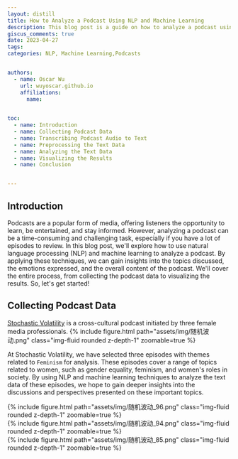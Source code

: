 ```yaml
---
layout: distill
title: How to Analyze a Podcast Using NLP and Machine Learning
description: This blog post is a guide on how to analyze a podcast using natural language processing (NLP) and machine learning techniques. It covers the entire process, including collecting podcast data, transcribing the audio to text, preprocessing the text data, analyzing the text data, and visualizing the results. The blog post aims to help readers gain insights into the topics discussed, the emotions expressed, and the overall content of the podcast.
giscus_comments: true
date: 2023-04-27
tags: 
categories: NLP, Machine Learning,Podcasts


authors:
  - name: Oscar Wu 
    url: wuyoscar.github.io
    affiliations:
      name: 
  

toc:
  - name: Introduction
  - name: Collecting Podcast Data
  - name: Transcribing Podcast Audio to Text
  - name: Preprocessing the Text Data
  - name: Analyzing the Text Data
  - name: Visualizing the Results
  - name: Conclusion


---
```



## Introduction
Podcasts are a popular form of media, offering listeners the opportunity to learn, be entertained, and stay informed. However, analyzing a podcast can be a time-consuming and challenging task, especially if you have a lot of episodes to review. In this blog post, we'll explore how to use natural language processing (NLP) and machine learning to analyze a podcast. By applying these techniques, we can gain insights into the topics discussed, the emotions expressed, and the overall content of the podcast. We'll cover the entire process, from collecting the podcast data to visualizing the results. So, let's get started! 


## Collecting Podcast Data

[Stochastic Volatility](https://www.stovol.club/) is a cross-cultural podcast initiated by three female media professionals.
{% include figure.html path="assets/img/随机波动.png" class="img-fluid rounded z-depth-1" zoomable=true %}

At Stochastic Volatility, we have selected three episodes with themes related to ``Feminism`` for analysis. These episodes cover a range of topics related to women, such as gender equality, feminism, and women's roles in society. By using NLP and machine learning techniques to analyze the text data of these episodes, we hope to gain deeper insights into the discussions and perspectives presented on these important topics.
<div class="row mt-3">
    <div class="col-sm mt-3 mt-md-0">
        {% include figure.html path="assets/img/随机波动_96.png" class="img-fluid rounded z-depth-1" zoomable=true %}
    </div>
    <div class="col-sm mt-3 mt-md-0">
        {% include figure.html path="assets/img/随机波动_94.png" class="img-fluid rounded z-depth-1" zoomable=true %}
    </div>
    <div class="col-sm mt-3 mt-md-0">
        {% include figure.html path="assets/img/随机波动_85.png" class="img-fluid rounded z-depth-1" zoomable=true %}
    </div>
</div>





